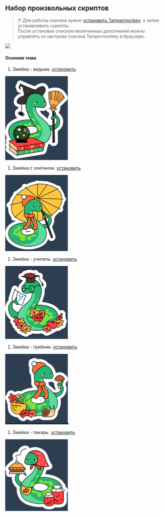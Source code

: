 ## Набор произвольных скриптов

> !!! Для работы сначала нужно [установить Tampermonkey](https://www.tampermonkey.net/), а затем устанавливать скрипты.<br>
> После установки списком включенных дополнений можно управлять из настроек плагина Tampermonkey в браузере.

![](spring_2024/src-img/tampermonkey.png)

#### Осенняя тема

1. Змейка - ведьма. [установить](https://github.com/sdnazarova/saby-customizer/raw/main/autumn_2025/SABY-Autumn-Snake-Witch-static.user.js)

![](autumn_2025/src-img/Snake-Witch.png)

1. Змейка с зонтиком. [установить](https://github.com/sdnazarova/saby-customizer/raw/main/autumn_2025/SABY-Autumn-Snake-Umbrella-static.user.js)

![](autumn_2025/src-img/Snake-Umbrella.png)

1. Змейка - учитель. [установить](https://github.com/sdnazarova/saby-customizer/raw/main/autumn_2025/SABY-Autumn-Snake-Teacher-static.user.js)

![](autumn_2025/src-img/Snake-Teacher.png)

1. Змейка - грибник. [установить](https://github.com/sdnazarova/saby-customizer/raw/main/autumn_2025/SABY-Autumn-Snake-Mushrooms-static.user.js)

![](autumn_2025/src-img/Snake-Mushrooms.png)

1. Змейка - пекарь. [установить](https://github.com/sdnazarova/saby-customizer/raw/main/autumn_2025/SABY-Autumn-Snake-Bakery-static.user.js)

![](autumn_2025/src-img/Snake-Bakery.png)
